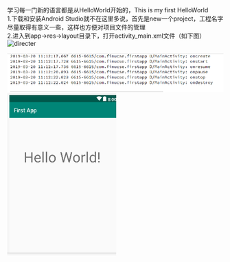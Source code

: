 学习每一门新的语言都是从HelloWorld开始的，This is my first HelloWorld  
1.下载和安装Android Studio就不在这里多说，首先是new一个project，工程名字尽量取得有意义一些，这样也方便对项目文件的管理  
2.进入到app->res->layout目录下，打开activity_main.xml文件（如下图）
![directer]()

![Acticity](https://github.com/ishy6/HelloWorld/blob/ec7fa3a16db2c3e1a51f88610c66066cb163a507/Activity.PNG)
![Screen](https://github.com/ishy6/HelloWorld/blob/ec7fa3a16db2c3e1a51f88610c66066cb163a507/screen.PNG)
